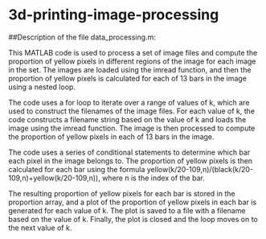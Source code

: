 # 3d-printing-image-processing

##Description of the file data_processing.m: 

This MATLAB code is used to process a set of image files and compute the proportion of yellow pixels 
in different regions of the image for each image in the set. The images are loaded using the imread function,
and then the proportion of yellow pixels is calculated for each of 13 bars in the image using a nested loop.

The code uses a for loop to iterate over a range of values of k,
which are used to construct the filenames of the image files.
For each value of k, the code constructs a filename string based on the value of k and loads the image using the imread function.
The image is then processed to compute the proportion of yellow pixels in each of 13 bars in the image.

The code uses a series of conditional statements to determine which bar each pixel in the image belongs to.
The proportion of yellow pixels is then calculated for each bar using the formula yellow(k/20-109,n)/(black(k/20-109,n)+yellow(k/20-109,n)),
where n is the index of the bar.

The resulting proportion of yellow pixels for each bar is stored in the proportion array,
and a plot of the proportion of yellow pixels in each bar is generated for each value of k.
The plot is saved to a file with a filename based on the value of k. Finally, the plot is closed and the loop moves on to the next value of k.



